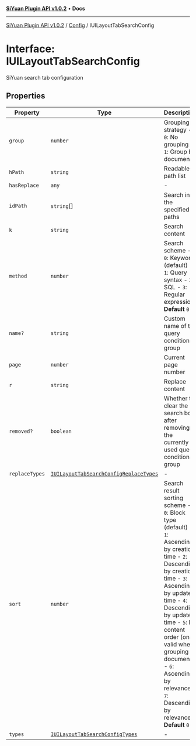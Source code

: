 [**SiYuan Plugin API v1.0.2**](../../../README.md) • **Docs**

---

[SiYuan Plugin API v1.0.2](../../../README.md) / [Config](../README.md) / IUILayoutTabSearchConfig

# Interface: IUILayoutTabSearchConfig

SiYuan search tab configuration

## Properties

| Property       | Type                                                                              | Description                                                                                                                                                                                                                                                                                                                                | Defined in                                                                                       |
| -------------- | --------------------------------------------------------------------------------- | ------------------------------------------------------------------------------------------------------------------------------------------------------------------------------------------------------------------------------------------------------------------------------------------------------------------------------------------ | ------------------------------------------------------------------------------------------------ |
| `group`        | `number`                                                                          | Grouping strategy - `0`: No grouping - `1`: Group by document                                                                                                                                                                                                                                                                              | [types/config.d.ts:1915](https://github.com/siyuan-note/petal/tree/main/types/config.d.ts#L1915) |
| `hPath`        | `string`                                                                          | Readable path list                                                                                                                                                                                                                                                                                                                         | [types/config.d.ts:1920](https://github.com/siyuan-note/petal/tree/main/types/config.d.ts#L1920) |
| `hasReplace`   | `any`                                                                             | -                                                                                                                                                                                                                                                                                                                                          | [types/config.d.ts:1916](https://github.com/siyuan-note/petal/tree/main/types/config.d.ts#L1916) |
| `idPath`       | `string`[]                                                                        | Search in the specified paths                                                                                                                                                                                                                                                                                                              | [types/config.d.ts:1924](https://github.com/siyuan-note/petal/tree/main/types/config.d.ts#L1924) |
| `k`            | `string`                                                                          | Search content                                                                                                                                                                                                                                                                                                                             | [types/config.d.ts:1928](https://github.com/siyuan-note/petal/tree/main/types/config.d.ts#L1928) |
| `method`       | `number`                                                                          | Search scheme - `0`: Keyword (default) - `1`: Query syntax - `2`: SQL - `3`: Regular expression **Default** `0`                                                                                                                                                                                                                            | [types/config.d.ts:1937](https://github.com/siyuan-note/petal/tree/main/types/config.d.ts#L1937) |
| `name?`        | `string`                                                                          | Custom name of the query condition group                                                                                                                                                                                                                                                                                                   | [types/config.d.ts:1941](https://github.com/siyuan-note/petal/tree/main/types/config.d.ts#L1941) |
| `page`         | `number`                                                                          | Current page number                                                                                                                                                                                                                                                                                                                        | [types/config.d.ts:1945](https://github.com/siyuan-note/petal/tree/main/types/config.d.ts#L1945) |
| `r`            | `string`                                                                          | Replace content                                                                                                                                                                                                                                                                                                                            | [types/config.d.ts:1949](https://github.com/siyuan-note/petal/tree/main/types/config.d.ts#L1949) |
| `removed?`     | `boolean`                                                                         | Whether to clear the search box after removing the currently used query condition group                                                                                                                                                                                                                                                    | [types/config.d.ts:1953](https://github.com/siyuan-note/petal/tree/main/types/config.d.ts#L1953) |
| `replaceTypes` | [`IUILayoutTabSearchConfigReplaceTypes`](IUILayoutTabSearchConfigReplaceTypes.md) | -                                                                                                                                                                                                                                                                                                                                          | [types/config.d.ts:1954](https://github.com/siyuan-note/petal/tree/main/types/config.d.ts#L1954) |
| `sort`         | `number`                                                                          | Search result sorting scheme - `0`: Block type (default) - `1`: Ascending by creation time - `2`: Descending by creation time - `3`: Ascending by update time - `4`: Descending by update time - `5`: By content order (only valid when grouping by document) - `6`: Ascending by relevance - `7`: Descending by relevance **Default** `0` | [types/config.d.ts:1967](https://github.com/siyuan-note/petal/tree/main/types/config.d.ts#L1967) |
| `types`        | [`IUILayoutTabSearchConfigTypes`](IUILayoutTabSearchConfigTypes.md)               | -                                                                                                                                                                                                                                                                                                                                          | [types/config.d.ts:1968](https://github.com/siyuan-note/petal/tree/main/types/config.d.ts#L1968) |
